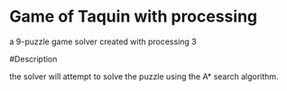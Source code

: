 # Game of Taquin with processing 
 a 9-puzzle game solver created with processing 3

#Description

the solver will attempt to solve the puzzle using the A* search algorithm.

